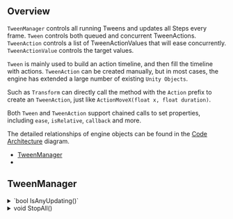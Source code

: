 ## Overview

`TweenManager` controls all running Tweens and updates all Steps every frame. `Tween` controls both queued and concurrent TweenActions. `TweenAction` controls a list of TweenActionValues that will ease concurrently. `TweenActionValue` controls the target values. 

`Tween` is mainly used to build an action timeline, and then fill the timeline with actions. `TweenAction` can be created manually, but in most cases, the engine has extended a large number of existing `Unity Objects`.

Such as `Transform` can directly call the method with the `Action` prefix to create an `TweenAction`, just like `ActionMoveX(float x, float duration)`.

Both `Tween` and `TweenAction` support chained calls to set properties, including `ease`, `isRelative`, `callback` and more.

The detailed relationships of engine objects  can be found in the [Code Architecture](./CodeArchitecture.png) diagram.


* [TweenManager](#tweenmanager)
* 


## TweenManager

<details><summary>`bool IsAnyUpdating()`</summary>
```
Is there any Tween updating?
```
</details>

<details><summary>void StopAll()</summary>
```
Stop all updating Tweens Playing or Rewinding.
If the Tween is recyclable then it will be recycled.
```
</details>


